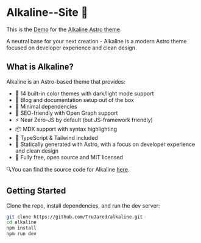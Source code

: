 # Alkaline--Site 🧪
This is the [Demo](https://alkaline-theme.xyz/) for the [Alkaline Astro theme](https://github.com/TruJared/alkaline).

A neutral base for your next creation - Alkaline is a modern Astro theme focused on developer experience and clean design.

## What is Alkaline?

Alkaline is an Astro-based theme that provides:

- 🎨 14 built-in color themes with dark/light mode support
- 📝 Blog and documentation setup out of the box
- 🔧 Minimal dependencies
- 🚀 SEO-friendly with Open Graph support
- ⚡️ Near Zero-JS by default (but JS-framework friendly)
- 📦 MDX support with syntax highlighting
- 🎯 TypeScript & Tailwind included
- 🍒 Statically generated with Astro, with a focus on developer experience and clean design
- 🥇 Fully free, open source and MIT licensed

🔍You can find the source code for Alkaline [here](https://github.com/TruJared/alkaline).

## Getting Started

Clone the repo, install dependencies, and run the dev server:
```bash
git clone https://github.com/TruJared/alkaline.git
cd alkaline
npm install
npm run dev
```
